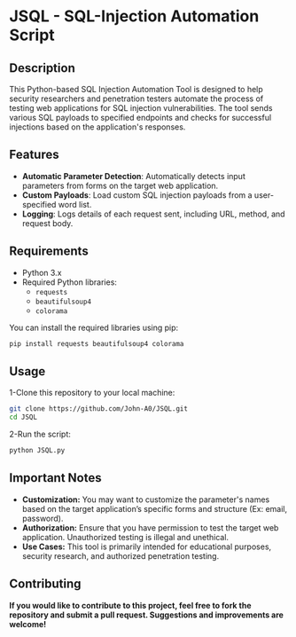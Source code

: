# JSQL - SQL-Injection Automation Script

## Description
This Python-based SQL Injection Automation Tool is designed to help security researchers and penetration testers automate the process of testing web applications for SQL injection vulnerabilities. The tool sends various SQL payloads to specified endpoints and checks for successful injections based on the application's responses.

## Features
- **Automatic Parameter Detection**: Automatically detects input parameters from forms on the target web application.
- **Custom Payloads**: Load custom SQL injection payloads from a user-specified word list.
- **Logging**: Logs details of each request sent, including URL, method, and request body.
  
## Requirements
- Python 3.x
- Required Python libraries:
  - `requests`
  - `beautifulsoup4`
  - `colorama`

You can install the required libraries using pip:
```bash
pip install requests beautifulsoup4 colorama
```

## Usage
1-Clone this repository to your local machine:
```bash
git clone https://github.com/John-A0/JSQL.git
cd JSQL
```
2-Run the script:
```bash
python JSQL.py
```

## Important Notes
- **Customization:** You may want to customize the parameter's names based on the target application’s specific forms and structure (Ex: email, password).
- **Authorization:** Ensure that you have permission to test the target web application. Unauthorized testing is illegal and unethical.
- **Use Cases:** This tool is primarily intended for educational purposes, security research, and authorized penetration testing.

## Contributing
**If you would like to contribute to this project, feel free to fork the repository and submit a pull request. Suggestions and improvements are welcome!**




